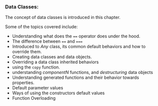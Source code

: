 ### Data Classes:

The concept of data classes is introduced in this chapter. 

Some of the topics covered include:

- Understanding what does the `==` operator does under the hood.
- The difference between `==` and `===`
- Introduced to *Any* class, its common default behaviors and how to override them.
- Creating data classes and data objects.
- Overriding a data class inherited behaviors
- using the `copy` function.
- understanding *componentN* functions, and *destructuring* data objects
- Understanding generated functions and their behavior towards properties.
- Default parameter values 
- Ways of using the constructors default values
- Function Overloading

